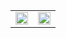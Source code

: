 <table>
<tr>
<td> <img width="100%" src="https://github-readme-stats.vercel.app/api?username=pedrocavalcantec&show_icons=true&include_all_commits=true&count_private=true&hide_border=true&theme=gruvbox" />


<td> <img height="100%" src="https://github-readme-stats.vercel.app/api/top-langs/?username=pedrocavalcantec&layout=compact&hide_border=true&langs_count=7&theme=gruvbox"/>

</tr>
</table>
